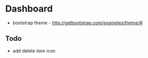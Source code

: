 # Dashboard

- bootstrap theme - http://getbootstrap.com/examples/theme/#

## Todo
- add delete item icon
